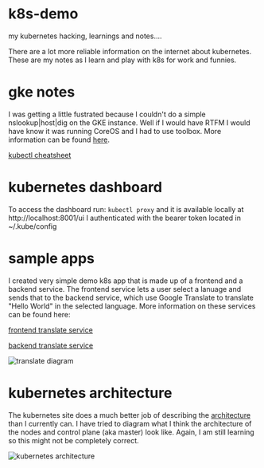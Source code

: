 # k8s-demo
my kubernetes hacking, learnings and notes....

There are a lot more reliable information on the internet about kubernetes. These are my notes as I learn and play with k8s for work and funnies.

# gke notes
I was getting a little fustrated because I couldn't do a simple nslookup|host|dig on the GKE instance. Well if I would have RTFM I would have know it was running CoreOS and I had to use toolbox. More information can be found [here](https://cloud.google.com/container-optimized-os/docs/how-to/toolbox).

[kubectl cheatsheet](https://kubernetes.io/docs/reference/kubectl/cheatsheet/)

# kubernetes dashboard
To access the dashboard run:
```kubectl proxy```
and it is available locally at http://localhost:8001/ui
I authenticated with the bearer token located in  ~/.kube/config

# sample apps
I created very simple demo k8s app that is made up of a frontend and a backend service. The frontend service lets a user select a lanuage and sends that to the backend service, which use Google Translate to translate "Hello World" in the selected language. More information on these services can be found here:

[frontend translate service](https://github.com/anners/translate-fe)

[backend translate service](https://github.com/anners/translate-be)

![translate diagram](/images/k8s-translate-diagram.png)

# kubernetes architecture
The kubernetes site does a much better job of describing the
[architecture](https://github.com/kubernetes/community/blob/master/contributors/design-proposals/architecture/architecture.md) than I currently can. I have tried to diagram what I think the architecture of the nodes and control plane (aka master) look like. Again, I am still learning so this might not be completely correct.

![kubernetes architecture](/images/k8s-arch-diagram.png)
